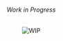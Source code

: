 <center>

###### Work in Progress

![WIP](https://i.pinimg.com/originals/cc/d2/92/ccd2926b176eb5cf2c2ee638ec1d0aea.gif)

</center>
